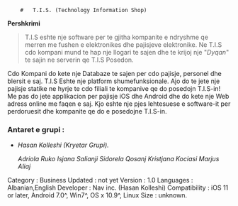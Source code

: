 
        #   T.I.S. (Technology Information Shop)

**Pershkrimi**


>  T.I.S eshte nje software per te gjitha kompanite e ndryshme qe merren me fushen e elektronikes dhe pajisjeve elektronike. 
Ne T.I.S cdo kompani mund te hap nje llogari te sajen dhe te krijoj nje "*Dyqan*" te sajin ne serverin qe T.I.S Posedon.

Cdo Kompani do kete nje Databaze te sajen per cdo pajisje, personel dhe blersit e saj.
T.I.S Eshte nje platform shumefunksionale.
Ajo do te jete  nje pajisje statike ne hyrje te cdo filiali te kompanive qe do posedojn T.I.S-in!
Me pas do jete applikacion per pajisje iOS dhe Android dhe do kete nje Web adress online me faqen e saj.
Kjo eshte nje pjes lehtesuese e software-it per perdoruesit dhe kompanite qe do e posedojne T.I.S-in.

### Antaret e grupi : 
-   *Hasan Kolleshi (Kryetar Grupi).*

    *Adriola Ruko*
    *Isjana Salianji* 
    *Sidorela Qosanj*
    *Kristjana Kociasi*
     *Marjus Aliaj*    


Category : Business Updated : not yet Version : 1.0 Languages : Albanian,English
Developer : Nav inc. (Hasan Kolleshi) 
Compatibility : iOS 11 or later, Android 7.0^, Win7^, OS x 10.9^, Linux Size : unknown.

